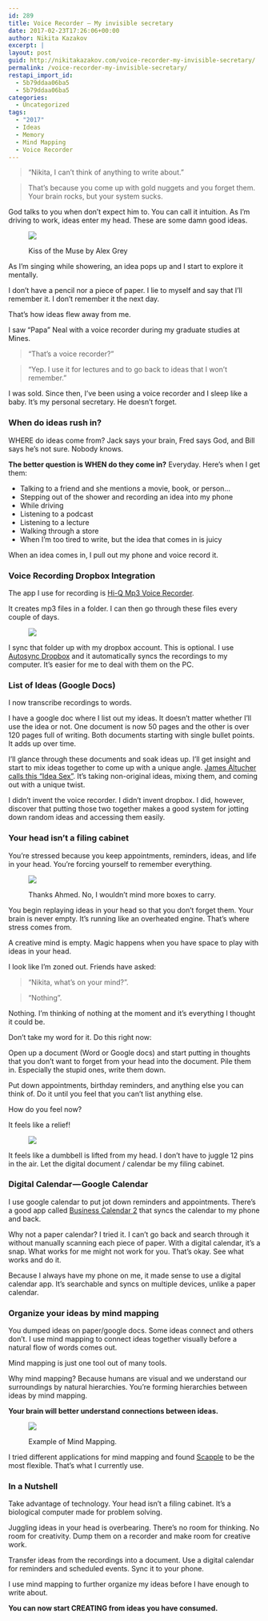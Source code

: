 ```yaml
---
id: 289
title: Voice Recorder — My invisible secretary
date: 2017-02-23T17:26:06+00:00
author: Nikita Kazakov
excerpt: |
layout: post
guid: http://nikitakazakov.com/voice-recorder-my-invisible-secretary/
permalink: /voice-recorder-my-invisible-secretary/
restapi_import_id:
  - 5b79ddaa06ba5
  - 5b79ddaa06ba5
categories:
  - Uncategorized
tags:
  - "2017"
  - Ideas
  - Memory
  - Mind Mapping
  - Voice Recorder
---
```

> “Nikita, I can’t think of anything to write about.”

> That’s because you come up with gold nuggets and you forget them. Your brain rocks, but your system sucks.

God talks to you when don’t expect him to. You can call it intuition. As I’m driving to work, ideas enter my head. These are some damn good ideas.<figure class="wp-caption"> 

![](http://nikitakazakov.com/wp-content/uploads/2018/08/70712-1u6kqq9zvnioe-62kj_payg.png) <figcaption class="wp-caption-text">Kiss of the Muse by Alex Grey</figcaption></figure> 

As I’m singing while showering, an idea pops up and I start to explore it mentally.

I don’t have a pencil nor a piece of paper. I lie to myself and say that I’ll remember it. I don’t remember it the next day.

That’s how ideas flew away from me.

I saw “Papa” Neal with a voice recorder during my graduate studies at Mines.

> “That’s a voice recorder?”

> “Yep. I use it for lectures and to go back to ideas that I won’t remember.”

I was sold. Since then, I’ve been using a voice recorder and I sleep like a baby. It’s my personal secretary. He doesn’t forget.

### When do ideas rush in?

WHERE do ideas come from? Jack says your brain, Fred says God, and Bill says he’s not sure. Nobody knows.

**The better question is WHEN do they come in?** Everyday. Here’s when I get them:

  * Talking to a friend and she mentions a movie, book, or person…
  * Stepping out of the shower and recording an idea into my phone
  * While driving
  * Listening to a podcast
  * Listening to a lecture
  * Walking through a store
  * When I’m too tired to write, but the idea that comes in is juicy

When an idea comes in, I pull out my phone and voice record it.

### Voice Recording Dropbox Integration

The app I use for recording is <a href="https://play.google.com/store/apps/details?id=com.hiqrecorder.full&hl=en" target="_blank" rel="noopener noreferrer">Hi-Q Mp3 Voice Recorder</a>.

It creates mp3 files in a folder. I can then go through these files every couple of days.<figure> 

![](http://nikitakazakov.com/wp-content/uploads/2018/08/51704-1e0ykdw7hfvslkvuzoowmqa.png)  
</figure> 

I sync that folder up with my dropbox account. This is optional. I use <a href="https://play.google.com/store/apps/details?id=com.ttxapps.dropsync&hl=en" target="_blank" rel="noopener noreferrer">Autosync Dropbox</a> and it automatically syncs the recordings to my computer. It’s easier for me to deal with them on the PC.

### List of Ideas (Google Docs)

I now transcribe recordings to words.

I have a google doc where I list out my ideas. It doesn’t matter whether I’ll use the idea or not. One document is now 50 pages and the other is over 120 pages full of writing. Both documents starting with single bullet points. It adds up over time.

I’ll glance through these documents and soak ideas up. I’ll get insight and start to mix ideas together to come up with a unique angle. <a href="http://www.jamesaltucher.com/2012/04/how-to-have-great-ideas/" target="_blank" rel="noopener noreferrer">James Altucher calls this “Idea Sex”</a>. It’s taking non-original ideas, mixing them, and coming out with a unique twist.

I didn’t invent the voice recorder. I didn’t invent dropbox. I did, however, discover that putting those two together makes a good system for jotting down random ideas and accessing them easily.

### Your head isn’t a filing cabinet

You’re stressed because you keep appointments, reminders, ideas, and life in your head. You’re forcing yourself to remember everything.<figure class="wp-caption"> 

![](http://nikitakazakov.com/wp-content/uploads/2018/08/7b23a-16dxl1gezdbxrjen4lxg9_q.png) <figcaption class="wp-caption-text">Thanks Ahmed. No, I wouldn’t mind more boxes to carry.</figcaption></figure> 

You begin replaying ideas in your head so that you don’t forget them. Your brain is never empty. It’s running like an overheated engine. That’s where stress comes from.

A creative mind is empty. Magic happens when you have space to play with ideas in your head.

I look like I’m zoned out. Friends have asked:

> “Nikita, what’s on your mind?”.

> “Nothing”.

Nothing. I’m thinking of nothing at the moment and it’s everything I thought it could be.

Don’t take my word for it. Do this right now:

Open up a document (Word or Google docs) and start putting in thoughts that you don’t want to forget from your head into the document. Pile them in. Especially the stupid ones, write them down.

Put down appointments, birthday reminders, and anything else you can think of. Do it until you feel that you can’t list anything else.

How do you feel now?

It feels like a relief!<figure> 

![](http://nikitakazakov.com/wp-content/uploads/2018/08/22ace-1ewp_mwce7w13qth4aaqqhw.gif)  
</figure> 

It feels like a dumbbell is lifted from my head. I don’t have to juggle 12 pins in the air. Let the digital document / calendar be my filing cabinet.

### Digital Calendar — Google Calendar

I use google calendar to put jot down reminders and appointments. There’s a good app called <a href="https://play.google.com/store/apps/details?id=com.appgenix.bizcal&hl=en" target="_blank" rel="noopener noreferrer">Business Calendar 2</a> that syncs the calendar to my phone and back.

Why not a paper calendar? I tried it. I can’t go back and search through it without manually scanning each piece of paper. With a digital calendar, it’s a snap. What works for me might not work for you. That’s okay. See what works and do it.

Because I always have my phone on me, it made sense to use a digital calendar app. It’s searchable and syncs on multiple devices, unlike a paper calendar.

### Organize your ideas by mind mapping

You dumped ideas on paper/google docs. Some ideas connect and others don’t. I use mind mapping to connect ideas together visually before a natural flow of words comes out.

Mind mapping is just one tool out of many tools.

Why mind mapping? Because humans are visual and we understand our surroundings by natural hierarchies. You’re forming hierarchies between ideas by mind mapping.

**Your brain will better understand connections between ideas.**<figure class="wp-caption"> 

![](http://nikitakazakov.com/wp-content/uploads/2018/08/0cb3b-1rxva3famiw7oimt1osuejg.png) <figcaption class="wp-caption-text">Example of Mind Mapping.</figcaption></figure> 

I tried different applications for mind mapping and found <a href="https://www.literatureandlatte.com/scapple.php" target="_blank" rel="noopener noreferrer">Scapple</a> to be the most flexible. That’s what I currently use.

### In a Nutshell

Take advantage of technology. Your head isn’t a filing cabinet. It’s a biological computer made for problem solving.

Juggling ideas in your head is overbearing. There’s no room for thinking. No room for creativity. Dump them on a recorder and make room for creative work.

Transfer ideas from the recordings into a document. Use a digital calendar for reminders and scheduled events. Sync it to your phone.

I use mind mapping to further organize my ideas before I have enough to write about.

**You can now start CREATING from ideas you have consumed.**